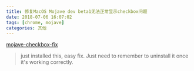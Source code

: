 ```yaml
---
title: 修复MacOS Mojave dev beta1无法正常显示checkbox问题
date: 2018-07-06 16:07:02
tags: [chrome, mojave]
categories: 其他
---
```


[mojave-checkbox-fix](https://chrome.google.com/webstore/detail/mojave-checkbox-fix/ihlgehdlkphgngjfagonbeoepadbdaae/reviews)

> just installed this, easy fix. Just need to remember to uninstall it once it's working correctly.
